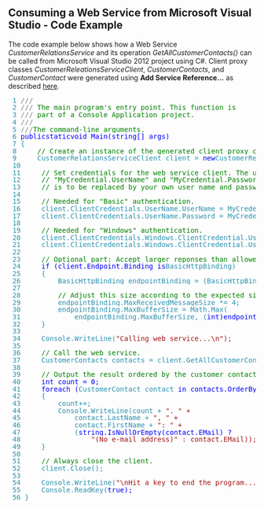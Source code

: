 ## Consuming a Web Service from Microsoft Visual Studio - Code Example

The code example below shows how a Web Service _CustomerRelationsService_ and its operation _GetAllCustomerContacts()_ can be called from Microsoft Visual Studio 2012 project using C#. Client proxy classes _CustomerReleationsServiceClient_, _CustomerContacts_, and _CustomerContact_ were generated using **Add Service Reference...** as described [here](consuming-a-web-service-from-microsoft-visual-studio.md "Consuming a Web Service from Microsoft Visual Studio").

<pre style="PADDING-BOTTOM: 0px; LINE-HEIGHT: 11pt; MARGIN: 0px; PADDING-LEFT: 0px; PADDING-RIGHT: 0px; PADDING-TOP: 0px"> <span style="COLOR: #2b91af">1 <span style="COLOR: gray">///<span style="COLOR: gray"><summary></pre>

<pre style="PADDING-BOTTOM: 0px; LINE-HEIGHT: 11pt; MARGIN: 0px; PADDING-LEFT: 0px; PADDING-RIGHT: 0px; PADDING-TOP: 0px"> <span style="COLOR: #2b91af">2 <span style="COLOR: gray">/// <span style="COLOR: green">The main program's entry point. This function is</pre>

<pre style="PADDING-BOTTOM: 0px; LINE-HEIGHT: 11pt; MARGIN: 0px; PADDING-LEFT: 0px; PADDING-RIGHT: 0px; PADDING-TOP: 0px"> <span style="COLOR: #2b91af">3 <span style="COLOR: gray">/// <span style="COLOR: green">part of a Console Application project.</pre>

<pre style="PADDING-BOTTOM: 0px; LINE-HEIGHT: 11pt; MARGIN: 0px; PADDING-LEFT: 0px; PADDING-RIGHT: 0px; PADDING-TOP: 0px"> <span style="COLOR: #2b91af">4 <span style="COLOR: gray">///<span style="COLOR: gray"></summary></pre>

<pre style="PADDING-BOTTOM: 0px; LINE-HEIGHT: 11pt; MARGIN: 0px; PADDING-LEFT: 0px; PADDING-RIGHT: 0px; PADDING-TOP: 0px"> <span style="COLOR: #2b91af">5 <span style="COLOR: gray">///<span style="COLOR: gray"><param name="args"><span style="COLOR: green">The command-line arguments.<span style="COLOR: gray"></param></pre>

<pre style="PADDING-BOTTOM: 0px; LINE-HEIGHT: 11pt; MARGIN: 0px; PADDING-LEFT: 0px; PADDING-RIGHT: 0px; PADDING-TOP: 0px"> <span style="COLOR: #2b91af">6 <span style="COLOR: blue">public<span style="COLOR: blue">static<span style="COLOR: blue">void Main(<span style="COLOR: blue">string[] args)</pre>

<pre style="PADDING-BOTTOM: 0px; LINE-HEIGHT: 11pt; MARGIN: 0px; PADDING-LEFT: 0px; PADDING-RIGHT: 0px; PADDING-TOP: 0px"> <span style="COLOR: #2b91af">7 {</pre>

<pre style="PADDING-BOTTOM: 0px; LINE-HEIGHT: 11pt; MARGIN: 0px; PADDING-LEFT: 0px; PADDING-RIGHT: 0px; PADDING-TOP: 0px"> <span style="COLOR: #2b91af">8     <span style="COLOR: green">// Create an instance of the generated client proxy class.</pre>

<pre style="PADDING-BOTTOM: 0px; LINE-HEIGHT: 11pt; MARGIN: 0px; PADDING-LEFT: 0px; PADDING-RIGHT: 0px; PADDING-TOP: 0px"> <span style="COLOR: #2b91af">9     <span style="COLOR: #2b91af">CustomerRelationsServiceClient client = <span style="COLOR: blue">new<span style="COLOR: #2b91af">CustomerRelationsServiceClient();</pre>

<pre style="PADDING-BOTTOM: 0px; LINE-HEIGHT: 11pt; MARGIN: 0px; PADDING-LEFT: 0px; PADDING-RIGHT: 0px; PADDING-TOP: 0px"> <span style="COLOR: #2b91af">10 </pre>

<pre style="PADDING-BOTTOM: 0px; LINE-HEIGHT: 11pt; MARGIN: 0px; PADDING-LEFT: 0px; PADDING-RIGHT: 0px; PADDING-TOP: 0px"> <span style="COLOR: #2b91af">11     <span style="COLOR: green">// Set credentials for the web service client. The use of </pre>

<pre style="PADDING-BOTTOM: 0px; LINE-HEIGHT: 11pt; MARGIN: 0px; PADDING-LEFT: 0px; PADDING-RIGHT: 0px; PADDING-TOP: 0px"> <span style="COLOR: #2b91af">12     <span style="COLOR: green">// "MyCredential.UserName" and "MyCredential.Password"</pre>

<pre style="PADDING-BOTTOM: 0px; LINE-HEIGHT: 11pt; MARGIN: 0px; PADDING-LEFT: 0px; PADDING-RIGHT: 0px; PADDING-TOP: 0px"> <span style="COLOR: #2b91af">13     <span style="COLOR: green">// is to be replaced by your own user name and password.</pre>

<pre style="PADDING-BOTTOM: 0px; LINE-HEIGHT: 11pt; MARGIN: 0px; PADDING-LEFT: 0px; PADDING-RIGHT: 0px; PADDING-TOP: 0px"> <span style="COLOR: #2b91af">14 </pre>

<pre style="PADDING-BOTTOM: 0px; LINE-HEIGHT: 11pt; MARGIN: 0px; PADDING-LEFT: 0px; PADDING-RIGHT: 0px; PADDING-TOP: 0px"> <span style="COLOR: #2b91af">15     <span style="COLOR: green">// Needed for "Basic" authentication.</pre>

<pre style="PADDING-BOTTOM: 0px; LINE-HEIGHT: 11pt; MARGIN: 0px; PADDING-LEFT: 0px; PADDING-RIGHT: 0px; PADDING-TOP: 0px"> <span style="COLOR: #2b91af">16     client.ClientCredentials.UserName.UserName = MyCredential.UserName;</pre>

<pre style="PADDING-BOTTOM: 0px; LINE-HEIGHT: 11pt; MARGIN: 0px; PADDING-LEFT: 0px; PADDING-RIGHT: 0px; PADDING-TOP: 0px"> <span style="COLOR: #2b91af">17     client.ClientCredentials.UserName.Password = MyCredential.Password;</pre>

<pre style="PADDING-BOTTOM: 0px; LINE-HEIGHT: 11pt; MARGIN: 0px; PADDING-LEFT: 0px; PADDING-RIGHT: 0px; PADDING-TOP: 0px"> <span style="COLOR: #2b91af">18 </pre>

<pre style="PADDING-BOTTOM: 0px; LINE-HEIGHT: 11pt; MARGIN: 0px; PADDING-LEFT: 0px; PADDING-RIGHT: 0px; PADDING-TOP: 0px"> <span style="COLOR: #2b91af">19     <span style="COLOR: green">// Needed for "Windows" authentication.</pre>

<pre style="PADDING-BOTTOM: 0px; LINE-HEIGHT: 11pt; MARGIN: 0px; PADDING-LEFT: 0px; PADDING-RIGHT: 0px; PADDING-TOP: 0px"> <span style="COLOR: #2b91af">20     client.ClientCredentials.Windows.ClientCredential.UserName = MyCredential.UserName;</pre>

<pre style="PADDING-BOTTOM: 0px; LINE-HEIGHT: 11pt; MARGIN: 0px; PADDING-LEFT: 0px; PADDING-RIGHT: 0px; PADDING-TOP: 0px"> <span style="COLOR: #2b91af">21     client.ClientCredentials.Windows.ClientCredential.UserName = MyCredential.Password;</pre>

<pre style="PADDING-BOTTOM: 0px; LINE-HEIGHT: 11pt; MARGIN: 0px; PADDING-LEFT: 0px; PADDING-RIGHT: 0px; PADDING-TOP: 0px"> <span style="COLOR: #2b91af">22 </pre>

<pre style="PADDING-BOTTOM: 0px; LINE-HEIGHT: 11pt; MARGIN: 0px; PADDING-LEFT: 0px; PADDING-RIGHT: 0px; PADDING-TOP: 0px"> <span style="COLOR: #2b91af">23     <span style="COLOR: green">// Optional part: Accept larger reponses than allowed by WCF defaults.</pre>

<pre style="PADDING-BOTTOM: 0px; LINE-HEIGHT: 11pt; MARGIN: 0px; PADDING-LEFT: 0px; PADDING-RIGHT: 0px; PADDING-TOP: 0px"> <span style="COLOR: #2b91af">24     <span style="COLOR: blue">if (client.Endpoint.Binding <span style="COLOR: blue">is<span style="COLOR: #2b91af">BasicHttpBinding)</pre>

<pre style="PADDING-BOTTOM: 0px; LINE-HEIGHT: 11pt; MARGIN: 0px; PADDING-LEFT: 0px; PADDING-RIGHT: 0px; PADDING-TOP: 0px"> <span style="COLOR: #2b91af">25     {</pre>

<pre style="PADDING-BOTTOM: 0px; LINE-HEIGHT: 11pt; MARGIN: 0px; PADDING-LEFT: 0px; PADDING-RIGHT: 0px; PADDING-TOP: 0px"> <span style="COLOR: #2b91af">26         <span style="COLOR: #2b91af">BasicHttpBinding endpointBinding = (<span style="COLOR: #2b91af">BasicHttpBinding)client.Endpoint.Binding;</pre>

<pre style="PADDING-BOTTOM: 0px; LINE-HEIGHT: 11pt; MARGIN: 0px; PADDING-LEFT: 0px; PADDING-RIGHT: 0px; PADDING-TOP: 0px"> <span style="COLOR: #2b91af">27 </pre>

<pre style="PADDING-BOTTOM: 0px; LINE-HEIGHT: 11pt; MARGIN: 0px; PADDING-LEFT: 0px; PADDING-RIGHT: 0px; PADDING-TOP: 0px"> <span style="COLOR: #2b91af">28         <span style="COLOR: green">// Adjust this size according to the expected size of the result.</pre>

<pre style="PADDING-BOTTOM: 0px; LINE-HEIGHT: 11pt; MARGIN: 0px; PADDING-LEFT: 0px; PADDING-RIGHT: 0px; PADDING-TOP: 0px"> <span style="COLOR: #2b91af">29         endpointBinding.MaxReceivedMessageSize *= 4;</pre>

<pre style="PADDING-BOTTOM: 0px; LINE-HEIGHT: 11pt; MARGIN: 0px; PADDING-LEFT: 0px; PADDING-RIGHT: 0px; PADDING-TOP: 0px"> <span style="COLOR: #2b91af">30         endpointBinding.MaxBufferSize = <span style="COLOR: #2b91af">Math.Max(</pre>

<pre style="PADDING-BOTTOM: 0px; LINE-HEIGHT: 11pt; MARGIN: 0px; PADDING-LEFT: 0px; PADDING-RIGHT: 0px; PADDING-TOP: 0px"> <span style="COLOR: #2b91af">31             endpointBinding.MaxBufferSize, (<span style="COLOR: blue">int)endpointBinding.MaxReceivedMessageSize);</pre>

<pre style="PADDING-BOTTOM: 0px; LINE-HEIGHT: 11pt; MARGIN: 0px; PADDING-LEFT: 0px; PADDING-RIGHT: 0px; PADDING-TOP: 0px"> <span style="COLOR: #2b91af">32     }</pre>

<pre style="PADDING-BOTTOM: 0px; LINE-HEIGHT: 11pt; MARGIN: 0px; PADDING-LEFT: 0px; PADDING-RIGHT: 0px; PADDING-TOP: 0px"> <span style="COLOR: #2b91af">33 </pre>

<pre style="PADDING-BOTTOM: 0px; LINE-HEIGHT: 11pt; MARGIN: 0px; PADDING-LEFT: 0px; PADDING-RIGHT: 0px; PADDING-TOP: 0px"> <span style="COLOR: #2b91af">34     <span style="COLOR: #2b91af">Console.WriteLine(<span style="COLOR: #a31515">"Calling web service...\n");</pre>

<pre style="PADDING-BOTTOM: 0px; LINE-HEIGHT: 11pt; MARGIN: 0px; PADDING-LEFT: 0px; PADDING-RIGHT: 0px; PADDING-TOP: 0px"> <span style="COLOR: #2b91af">35 </pre>

<pre style="PADDING-BOTTOM: 0px; LINE-HEIGHT: 11pt; MARGIN: 0px; PADDING-LEFT: 0px; PADDING-RIGHT: 0px; PADDING-TOP: 0px"> <span style="COLOR: #2b91af">36     <span style="COLOR: green">// Call the web service.</pre>

<pre style="PADDING-BOTTOM: 0px; LINE-HEIGHT: 11pt; MARGIN: 0px; PADDING-LEFT: 0px; PADDING-RIGHT: 0px; PADDING-TOP: 0px"> <span style="COLOR: #2b91af">37     <span style="COLOR: #2b91af">CustomerContacts contacts = client.GetAllCustomerContacts();</pre>

<pre style="PADDING-BOTTOM: 0px; LINE-HEIGHT: 11pt; MARGIN: 0px; PADDING-LEFT: 0px; PADDING-RIGHT: 0px; PADDING-TOP: 0px"> <span style="COLOR: #2b91af">38 </pre>

<pre style="PADDING-BOTTOM: 0px; LINE-HEIGHT: 11pt; MARGIN: 0px; PADDING-LEFT: 0px; PADDING-RIGHT: 0px; PADDING-TOP: 0px"> <span style="COLOR: #2b91af">39     <span style="COLOR: green">// Output the result ordered by the customer contact's last name.</pre>

<pre style="PADDING-BOTTOM: 0px; LINE-HEIGHT: 11pt; MARGIN: 0px; PADDING-LEFT: 0px; PADDING-RIGHT: 0px; PADDING-TOP: 0px"> <span style="COLOR: #2b91af">40     <span style="COLOR: blue">int count = 0;</pre>

<pre style="PADDING-BOTTOM: 0px; LINE-HEIGHT: 11pt; MARGIN: 0px; PADDING-LEFT: 0px; PADDING-RIGHT: 0px; PADDING-TOP: 0px"> <span style="COLOR: #2b91af">41     <span style="COLOR: blue">foreach (<span style="COLOR: #2b91af">CustomerContact contact <span style="COLOR: blue">in contacts.OrderBy(contact => contact.LastName))</pre>

<pre style="PADDING-BOTTOM: 0px; LINE-HEIGHT: 11pt; MARGIN: 0px; PADDING-LEFT: 0px; PADDING-RIGHT: 0px; PADDING-TOP: 0px"> <span style="COLOR: #2b91af">42     {</pre>

<pre style="PADDING-BOTTOM: 0px; LINE-HEIGHT: 11pt; MARGIN: 0px; PADDING-LEFT: 0px; PADDING-RIGHT: 0px; PADDING-TOP: 0px"> <span style="COLOR: #2b91af">43         count++;</pre>

<pre style="PADDING-BOTTOM: 0px; LINE-HEIGHT: 11pt; MARGIN: 0px; PADDING-LEFT: 0px; PADDING-RIGHT: 0px; PADDING-TOP: 0px"> <span style="COLOR: #2b91af">44         <span style="COLOR: #2b91af">Console.WriteLine(count + <span style="COLOR: #a31515">". " +</pre>

<pre style="PADDING-BOTTOM: 0px; LINE-HEIGHT: 11pt; MARGIN: 0px; PADDING-LEFT: 0px; PADDING-RIGHT: 0px; PADDING-TOP: 0px"> <span style="COLOR: #2b91af">45             contact.LastName + <span style="COLOR: #a31515">", " +</pre>

<pre style="PADDING-BOTTOM: 0px; LINE-HEIGHT: 11pt; MARGIN: 0px; PADDING-LEFT: 0px; PADDING-RIGHT: 0px; PADDING-TOP: 0px"> <span style="COLOR: #2b91af">46             contact.FirstName + <span style="COLOR: #a31515">": " +</pre>

<pre style="PADDING-BOTTOM: 0px; LINE-HEIGHT: 11pt; MARGIN: 0px; PADDING-LEFT: 0px; PADDING-RIGHT: 0px; PADDING-TOP: 0px"> <span style="COLOR: #2b91af">47             (<span style="COLOR: blue">string.IsNullOrEmpty(contact.EMail) ?</pre>

<pre style="PADDING-BOTTOM: 0px; LINE-HEIGHT: 11pt; MARGIN: 0px; PADDING-LEFT: 0px; PADDING-RIGHT: 0px; PADDING-TOP: 0px"> <span style="COLOR: #2b91af">48                 <span style="COLOR: #a31515">"(No e-mail address)" : contact.EMail));</pre>

<pre style="PADDING-BOTTOM: 0px; LINE-HEIGHT: 11pt; MARGIN: 0px; PADDING-LEFT: 0px; PADDING-RIGHT: 0px; PADDING-TOP: 0px"> <span style="COLOR: #2b91af">49     }</pre>

<pre style="PADDING-BOTTOM: 0px; LINE-HEIGHT: 11pt; MARGIN: 0px; PADDING-LEFT: 0px; PADDING-RIGHT: 0px; PADDING-TOP: 0px"> <span style="COLOR: #2b91af">50 </pre>

<pre style="PADDING-BOTTOM: 0px; LINE-HEIGHT: 11pt; MARGIN: 0px; PADDING-LEFT: 0px; PADDING-RIGHT: 0px; PADDING-TOP: 0px"> <span style="COLOR: #2b91af">51     <span style="COLOR: green">// Always close the client.</pre>

<pre style="PADDING-BOTTOM: 0px; LINE-HEIGHT: 11pt; MARGIN: 0px; PADDING-LEFT: 0px; PADDING-RIGHT: 0px; PADDING-TOP: 0px"> <span style="COLOR: #2b91af">52     client.Close();</pre>

<pre style="PADDING-BOTTOM: 0px; LINE-HEIGHT: 11pt; MARGIN: 0px; PADDING-LEFT: 0px; PADDING-RIGHT: 0px; PADDING-TOP: 0px"> <span style="COLOR: #2b91af">53 </pre>

<pre style="PADDING-BOTTOM: 0px; LINE-HEIGHT: 11pt; MARGIN: 0px; PADDING-LEFT: 0px; PADDING-RIGHT: 0px; PADDING-TOP: 0px"> <span style="COLOR: #2b91af">54     <span style="COLOR: #2b91af">Console.WriteLine(<span style="COLOR: #a31515">"\nHit a key to end the program...\n");</pre>

<pre style="PADDING-BOTTOM: 0px; LINE-HEIGHT: 11pt; MARGIN: 0px; PADDING-LEFT: 0px; PADDING-RIGHT: 0px; PADDING-TOP: 0px"> <span style="COLOR: #2b91af">55     <span style="COLOR: #2b91af">Console.ReadKey(<span style="COLOR: blue">true);</pre>

<pre style="PADDING-BOTTOM: 0px; LINE-HEIGHT: 11pt; MARGIN: 0px; PADDING-LEFT: 0px; PADDING-RIGHT: 0px; PADDING-TOP: 0px"> <span style="COLOR: #2b91af">56 }</pre>